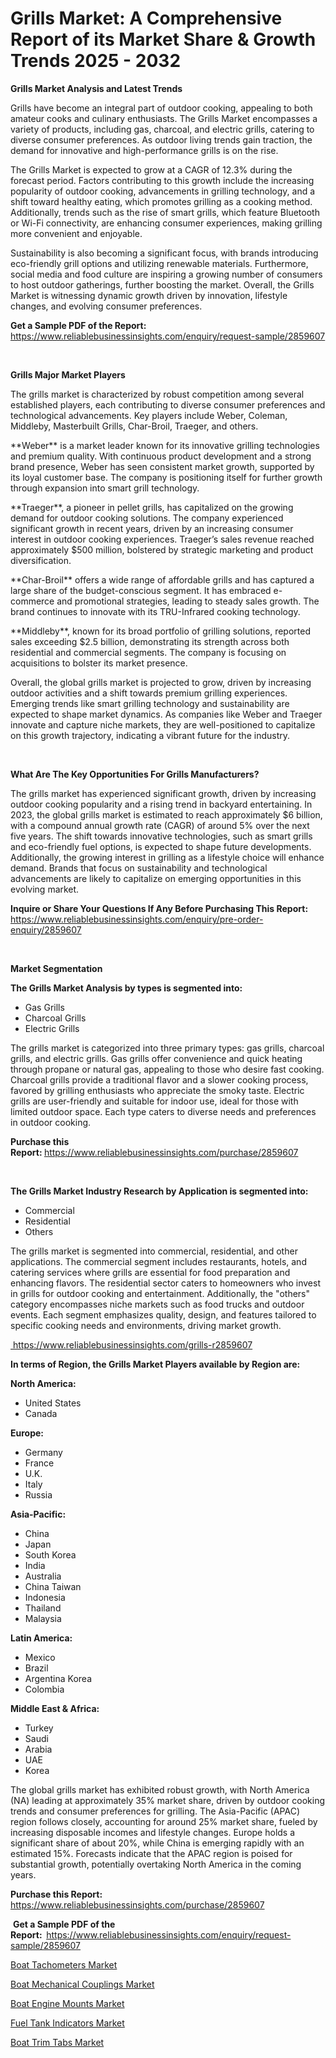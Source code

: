 <p><h1>Grills Market: A Comprehensive Report of its Market Share & Growth Trends 2025 - 2032</h1></p><p><strong>Grills Market Analysis and Latest Trends</strong></p>
<p><p>Grills have become an integral part of outdoor cooking, appealing to both amateur cooks and culinary enthusiasts. The Grills Market encompasses a variety of products, including gas, charcoal, and electric grills, catering to diverse consumer preferences. As outdoor living trends gain traction, the demand for innovative and high-performance grills is on the rise.</p><p>The Grills Market is expected to grow at a CAGR of 12.3% during the forecast period. Factors contributing to this growth include the increasing popularity of outdoor cooking, advancements in grilling technology, and a shift toward healthy eating, which promotes grilling as a cooking method. Additionally, trends such as the rise of smart grills, which feature Bluetooth or Wi-Fi connectivity, are enhancing consumer experiences, making grilling more convenient and enjoyable.</p><p>Sustainability is also becoming a significant focus, with brands introducing eco-friendly grill options and utilizing renewable materials. Furthermore, social media and food culture are inspiring a growing number of consumers to host outdoor gatherings, further boosting the market. Overall, the Grills Market is witnessing dynamic growth driven by innovation, lifestyle changes, and evolving consumer preferences.</p></p>
<p><strong>Get a Sample PDF of the Report:&nbsp;</strong> <a href="https://www.reliablebusinessinsights.com/enquiry/request-sample/2859607?utm_campaign=63&utm_medium=2&utm_source=Github&utm_content=ia&utm_term=12032025&utm_id=grills">https://www.reliablebusinessinsights.com/enquiry/request-sample/2859607</a></p>
<p>&nbsp;</p>
<p><strong>Grills Major Market Players</strong></p>
<p><p>The grills market is characterized by robust competition among several established players, each contributing to diverse consumer preferences and technological advancements. Key players include Weber, Coleman, Middleby, Masterbuilt Grills, Char-Broil, Traeger, and others.</p><p>**Weber** is a market leader known for its innovative grilling technologies and premium quality. With continuous product development and a strong brand presence, Weber has seen consistent market growth, supported by its loyal customer base. The company is positioning itself for further growth through expansion into smart grill technology.</p><p>**Traeger**, a pioneer in pellet grills, has capitalized on the growing demand for outdoor cooking solutions. The company experienced significant growth in recent years, driven by an increasing consumer interest in outdoor cooking experiences. Traeger’s sales revenue reached approximately $500 million, bolstered by strategic marketing and product diversification.</p><p>**Char-Broil** offers a wide range of affordable grills and has captured a large share of the budget-conscious segment. It has embraced e-commerce and promotional strategies, leading to steady sales growth. The brand continues to innovate with its TRU-Infrared cooking technology.</p><p>**Middleby**, known for its broad portfolio of grilling solutions, reported sales exceeding $2.5 billion, demonstrating its strength across both residential and commercial segments. The company is focusing on acquisitions to bolster its market presence.</p><p>Overall, the global grills market is projected to grow, driven by increasing outdoor activities and a shift towards premium grilling experiences. Emerging trends like smart grilling technology and sustainability are expected to shape market dynamics. As companies like Weber and Traeger innovate and capture niche markets, they are well-positioned to capitalize on this growth trajectory, indicating a vibrant future for the industry.</p></p>
<p>&nbsp;</p>
<p><strong>What Are The Key Opportunities For Grills Manufacturers?</strong></p>
<p><p>The grills market has experienced significant growth, driven by increasing outdoor cooking popularity and a rising trend in backyard entertaining. In 2023, the global grills market is estimated to reach approximately $6 billion, with a compound annual growth rate (CAGR) of around 5% over the next five years. The shift towards innovative technologies, such as smart grills and eco-friendly fuel options, is expected to shape future developments. Additionally, the growing interest in grilling as a lifestyle choice will enhance demand. Brands that focus on sustainability and technological advancements are likely to capitalize on emerging opportunities in this evolving market.</p></p>
<p><strong>Inquire or Share Your Questions If Any Before Purchasing This Report:</strong> <a href="https://www.reliablebusinessinsights.com/enquiry/pre-order-enquiry/2859607?utm_campaign=63&utm_medium=2&utm_source=Github&utm_content=ia&utm_term=12032025&utm_id=grills">https://www.reliablebusinessinsights.com/enquiry/pre-order-enquiry/2859607</a></p>
<p>&nbsp;</p>
<p><strong>Market Segmentation</strong></p>
<p><strong>The Grills Market Analysis by types is segmented into:</strong></p>
<p><ul><li>Gas Grills</li><li>Charcoal Grills</li><li>Electric Grills</li></ul></p>
<p><p>The grills market is categorized into three primary types: gas grills, charcoal grills, and electric grills. Gas grills offer convenience and quick heating through propane or natural gas, appealing to those who desire fast cooking. Charcoal grills provide a traditional flavor and a slower cooking process, favored by grilling enthusiasts who appreciate the smoky taste. Electric grills are user-friendly and suitable for indoor use, ideal for those with limited outdoor space. Each type caters to diverse needs and preferences in outdoor cooking.</p></p>
<p><strong>Purchase this Report:&nbsp;</strong><a href="https://www.reliablebusinessinsights.com/purchase/2859607?utm_campaign=63&utm_medium=2&utm_source=Github&utm_content=ia&utm_term=12032025&utm_id=grills">https://www.reliablebusinessinsights.com/purchase/2859607</a></p>
<p>&nbsp;</p>
<p><strong>The Grills Market Industry Research by Application is segmented into:</strong></p>
<p><ul><li>Commercial</li><li>Residential</li><li>Others</li></ul></p>
<p><p>The grills market is segmented into commercial, residential, and other applications. The commercial segment includes restaurants, hotels, and catering services where grills are essential for food preparation and enhancing flavors. The residential sector caters to homeowners who invest in grills for outdoor cooking and entertainment. Additionally, the "others" category encompasses niche markets such as food trucks and outdoor events. Each segment emphasizes quality, design, and features tailored to specific cooking needs and environments, driving market growth.</p></p>
<p><a href="https://www.reliablebusinessinsights.com/grills-r2859607?utm_campaign=63&utm_medium=2&utm_source=Github&utm_content=ia&utm_term=12032025&utm_id=grills">&nbsp;https://www.reliablebusinessinsights.com/grills-r2859607</a></p>
<p><strong>In terms of Region, the Grills Market Players available by Region are:</strong></p>
<p>
    <p> <strong> North America: </strong>
        <ul>
            <li>United States</li>
            <li>Canada</li>
        </ul>
        </p> 
    <p> <strong> Europe: </strong>
        <ul>
            <li>Germany</li>
            <li>France</li>
            <li>U.K.</li>
            <li>Italy</li>
            <li>Russia</li>
        </ul>
        </p> 
    <p> <strong> Asia-Pacific: </strong>
        <ul>
            <li>China</li>
            <li>Japan</li>
            <li>South Korea</li>
            <li>India</li>
            <li>Australia</li>
            <li>China Taiwan</li>
            <li>Indonesia</li>
            <li>Thailand</li>
            <li>Malaysia</li>
        </ul>
        </p> 
    <p> <strong> Latin America: </strong>
        <ul>
            <li>Mexico</li>
            <li>Brazil</li>
            <li>Argentina Korea</li>
            <li>Colombia</li>
        </ul>
        </p> 
    <p> <strong> Middle East & Africa: </strong>
        <ul>
            <li>Turkey</li>
            <li>Saudi</li>
            <li>Arabia</li>
            <li>UAE</li>
            <li>Korea</li>
        </ul>
    </p>
    </p>
<p><p>The global grills market has exhibited robust growth, with North America (NA) leading at approximately 35% market share, driven by outdoor cooking trends and consumer preferences for grilling. The Asia-Pacific (APAC) region follows closely, accounting for around 25% market share, fueled by increasing disposable incomes and lifestyle changes. Europe holds a significant share of about 20%, while China is emerging rapidly with an estimated 15%. Forecasts indicate that the APAC region is poised for substantial growth, potentially overtaking North America in the coming years.</p></p>
<p><strong>Purchase this Report: </strong><a href="https://www.reliablebusinessinsights.com/purchase/2859607?utm_campaign=63&utm_medium=2&utm_source=Github&utm_content=ia&utm_term=12032025&utm_id=grills">https://www.reliablebusinessinsights.com/purchase/2859607</a></p>
<p>&nbsp;<strong>Get a Sample PDF of the Report:&nbsp;&nbsp;</strong><a href="https://www.reliablebusinessinsights.com/enquiry/request-sample/2859607?utm_campaign=63&utm_medium=2&utm_source=Github&utm_content=ia&utm_term=12032025&utm_id=grills">https://www.reliablebusinessinsights.com/enquiry/request-sample/2859607</a></p>
<p><strong></strong></p>
<p><p><a href="https://github.com/dovbusmrking/Market-Research-Report-List-1/blob/main/boat-tachometers-market.md?utm_campaign=63&utm_medium=2&utm_source=Github&utm_content=ia&utm_term=12032025&utm_id=grills">Boat Tachometers Market</a></p><p><a href="https://github.com/pichuaadh0/Market-Research-Report-List-1/blob/main/boat-mechanical-couplings-market.md?utm_campaign=63&utm_medium=2&utm_source=Github&utm_content=ia&utm_term=12032025&utm_id=grills">Boat Mechanical Couplings Market</a></p><p><a href="https://github.com/lemiranajd/Market-Research-Report-List-1/blob/main/boat-engine-mounts-market.md?utm_campaign=63&utm_medium=2&utm_source=Github&utm_content=ia&utm_term=12032025&utm_id=grills">Boat Engine Mounts Market</a></p><p><a href="https://github.com/ghimergela93/Market-Research-Report-List-1/blob/main/fuel-tank-indicators-market.md?utm_campaign=63&utm_medium=2&utm_source=Github&utm_content=ia&utm_term=12032025&utm_id=grills">Fuel Tank Indicators Market</a></p><p><a href="https://github.com/ogbadujonito22/Market-Research-Report-List-1/blob/main/boat-trim-tabs-market.md?utm_campaign=63&utm_medium=2&utm_source=Github&utm_content=ia&utm_term=12032025&utm_id=grills">Boat Trim Tabs Market</a></p></p>
